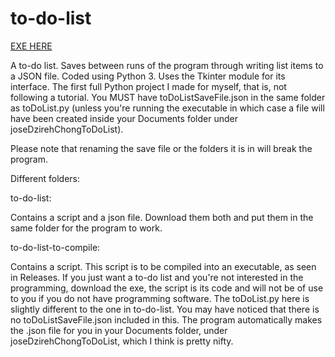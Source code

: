 # to-do-list

[EXE HERE](https://github.com/JoseDzirehChong/to-do-list/releases/tag/v1.0.0)

A to-do list. Saves between runs of the program through writing list items to a JSON file. Coded using Python 3. Uses the Tkinter module for its interface. The first full Python project I made for myself, that is, not following a tutorial. You MUST have toDoListSaveFile.json in the same folder as toDoList.py (unless you're running the executable in which case a file will have been created inside your Documents folder under joseDzirehChongToDoList).

Please note that renaming the save file or the folders it is in will break the program.

Different folders:

to-do-list:

Contains a script and a json file. Download them both and put them in the same folder for the program to work.

to-do-list-to-compile:

Contains a script. This script is to be compiled into an executable, as seen in Releases. If you just want a to-do list and you're not interested in the programming, download the exe, the script is its code and will not be of use to you if you do not have programming software. The toDoList.py here is slightly different to the one in to-do-list. You may have noticed that there is no toDoListSaveFile.json included in this. The program automatically makes the .json file for you in your Documents folder, under joseDzirehChongToDoList, which I think is pretty nifty. 
